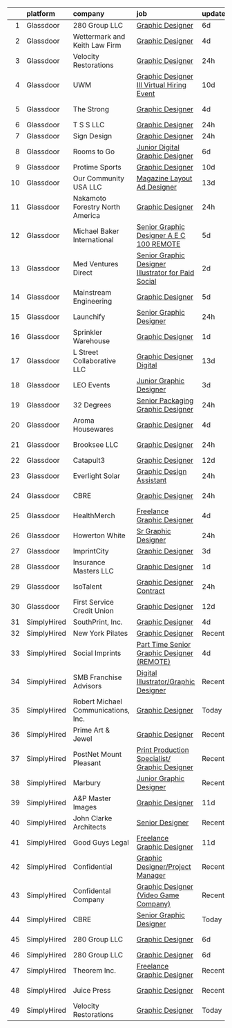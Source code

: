 

|    | platform    | company                             | job                                                                                                                                                                                                                                                                                                                                                                                                                                                                                                                                                                                                                                                                                                                                                                                                                                                                                                                                                                                                                                                                                                                             | update_time   | location            |
|---:|:------------|:------------------------------------|:--------------------------------------------------------------------------------------------------------------------------------------------------------------------------------------------------------------------------------------------------------------------------------------------------------------------------------------------------------------------------------------------------------------------------------------------------------------------------------------------------------------------------------------------------------------------------------------------------------------------------------------------------------------------------------------------------------------------------------------------------------------------------------------------------------------------------------------------------------------------------------------------------------------------------------------------------------------------------------------------------------------------------------------------------------------------------------------------------------------------------------|:--------------|:--------------------|
|  1 | Glassdoor   | 280 Group LLC                       | [Graphic Designer](https://www.glassdoor.com/partner/jobListing.htm?pos=106&ao=1110586&s=58&guid=00000182153b38a39bb1975e3f7c6493&src=GD_JOB_AD&t=SR&vt=w&ea=1&cs=1_d75eaa28&cb=1658213579347&jobListingId=1008000486432&cpc=AC285F3A3ECA6BB0&jrtk=3-0-1g8ajme75k62s801-1g8ajme7jg2r3800-8e0ca34653e8e05b--6NYlbfkN0A96WIVUs5SSd1e5sdPWOjBiMJz3fk-GTbl_X95fEr7N7_O7gG7yYqATSY5E6jF4LOAu-d1G5vqmQK5-aVG4tOej9c_eEuMuqH8C1GeeNW2KtJSJ31b6MoFFw5KM710vWFGSjvXW7I3OG-OwT4mnPnLIfvWCjlnumDR2ayBGhUSESBLxX0cWl5Bz0cpK3t8G0UKT7GcnOQQ3NQpF5AjkGfIf335Zx1KUD4Sq96a3ashV5wlCUggik3a8UGRllyQM75_HkHpnOX2x2boSFH97GHuSze6kof6xiRSJZt_Sf8GRG39BHEgGNuPQTPD3uruT9zAhGFTxISSxtZDvhLqQgxt5xXIAXLe19fQrO0EV5Ku4UmPzkRANSgq466BDjpMZ-cGG68KhMVDxgEdRnM9ugvBzfaiUmPVV1qOW8As-R1UwiGeLbDifkUzcdl3XTg7lGd3Vmeda6uySApb595jHb0hASXGTBXsjcDIOOuD-S1jwURWPm8kPDGb)                                                                                                                                                                                                                                                                                     | 6d            | Remote              |
|  2 | Glassdoor   | Wettermark and Keith Law Firm       | [Graphic Designer](https://www.glassdoor.com/partner/jobListing.htm?pos=104&ao=1110586&s=58&guid=00000182153b38a39bb1975e3f7c6493&src=GD_JOB_AD&t=SR&vt=w&ea=1&cs=1_c174f459&cb=1658213579346&jobListingId=1008005529859&cpc=179A63ACDFA89555&jrtk=3-0-1g8ajme75k62s801-1g8ajme7jg2r3800-63bb88e7f6a617a1--6NYlbfkN0DMDMyHhtN1LNqsyFX9tYRgCyPdcLSjN9iaKVwk42ZX6r6HxV1guxMgtpTQ8kqUVQIrAeU5RPRlsqBsi_3-qeYQfR97xNsXCpxwTGzZIFE2zM4f7e-c0N--WAV9s11TfMroxuZYIyDctRFOhdhMtj81CBCsgk0C-a-XlbG_D8iZLcWt2Kez0-vuziqEtWylUJ1imUAw5wi775GVC92wBGbtCyZkv0BPw72sYHZVgei4_3ix8c66k6KdcTrKodjJiz1lH7Omv_IfRlvqAS_a9Ox2hgMETC0Vkr9LmF60HoupCxEDfrDqxheEzTjWoF74ZoSVgnKPPwI7x6J3z1YKDjpn1L-LicKU7GpqeCkJ_ELZX86YvLhjAcZYDNBam_DGwqHZpP0rE3ocZ5OnbA3ChTTrpQrWVRBcpvuxfRZMUCa1FD__NDOSlEp-32O5BgEp59CZJbeTpEvSRDogBVZThwTvCqtAlq6UBx33safCa8dYdC79QcKfSj1QOIna_QRF34w%3D)                                                                                                                                                                                                                                                                       | 4d            | Birmingham, AL      |
|  3 | Glassdoor   | Velocity Restorations               | [Graphic Designer](https://www.glassdoor.com/partner/jobListing.htm?pos=101&ao=1110586&s=58&guid=00000182153b38a39bb1975e3f7c6493&src=GD_JOB_AD&t=SR&vt=w&ea=1&cs=1_c033fbc4&cb=1658213579346&jobListingId=1008013188084&cpc=4E9467AEE1271D89&jrtk=3-0-1g8ajme75k62s801-1g8ajme7jg2r3800-718879dd498138ae--6NYlbfkN0AN77IQYG4qNB0SF0w9dx5AeT6p643ab1gAjaH6HGqssSTiJOziOUFQx-rkxQ2Qw5ZqiSzp86OiE4exoQJyMO2XAhdwGS-oqOCs2Pc9WhbFBAFnax7egHdK2Ha3IMrKVKM9fone8Cqh9ipemaNtng3ZfSxjancQh_XMC3MbpMmbdAtvXX8pZwUythVfsb4jJZ9c8ZAbfFfZLD5O5UPR5pMQe8W3MGuTOWhMaesWbvMFcsFhHZKo3FpLgig5GuV9mxQqJRQVmFeMuFOXzpXnz4FI-FwWb864r3ymDp97ODN04makjMbhD5FBNB-k_GLjPnq4_TnhOlZ0RQxLtZ2T8Nwq4ocVg0pReuyKZcWDBMLzjJ2mNuBfwRfBDWlykjQWSR5TGZz_tIAWoZvhG9W5lx5UytGClsDW_4oBdyXCoqt_Lnpkpw54NMrwjUKDSON3KLP9J7alGYeyTiROGb1LtXDAZSHh6bYlY6BhieSYVBx-IbMcCnVL-l-AkBj1cfAypylJMa28cLOqkPaE2jIdWwvgcP2O8DudRc8AnpppFpYjVUu4mAqLO7IDoGoFCMoqa4GiiIOua_VFlCbeLM7N5wHC9ZrKpdmrv2_9FWWbfNa0lA%3D%3D)                                                                                                                                                         | 24h           | Cantonment, FL      |
|  4 | Glassdoor   | UWM                                 | [Graphic Designer III Virtual Hiring Event](https://www.glassdoor.com/partner/jobListing.htm?pos=130&ao=1110586&s=58&guid=00000182153b38a39bb1975e3f7c6493&src=GD_JOB_AD&t=SR&vt=w&cs=1_b4b81014&cb=1658213579350&jobListingId=1007993078384&cpc=853DEF62E69EE75B&jrtk=3-0-1g8ajme75k62s801-1g8ajme7jg2r3800-8c23f1f3be902c9b--6NYlbfkN0Btxs39KmTzjw_u_hUXcyTcLpNeUj18C2Nw5A7DCW0FWIDIpjSAJG27S40xCXZFx160e_oqGT8xSBrOsvoqXlxUwBjwYQBZMxTkCxFK7CmFyHN9FGixz0Rz9WD-4dT8e8VD4-FKTQt5szNc9WVLTrYocrOey2ygq5vJPU4eTsLQTMNjtEaYe0vbqoNxdXlSc4kAssB_nM7a4avzEMqewJQYd-I9XoAdWBPC2fzjsUPmKiQyyhajM7EsctiCzz-ri0abHyv7BDjXVBRyP-wZr92q_TjZXeSLrMgejNi_c22c5Pk81g6k8DYxDizw0K97wMEOkmLqfi4BtR4SlmntFwXvfXFKRH5rdEl8Okcl7vb0MBySrT-8WYrcsnntNJfueW0iq5R-Off8UVPKj_OhtcMairi8sX2Y66kDSDoPDUTxH03U6949E36dQ3fVDrTlPkAsmCWKEzBwx6aFt5nBdWluzpSGRb7smSTGrSjEf6NYTk0LZRVGIipfNucNxTNkTjr_3LJNj_JU48bTej8BwP2_zjrF6Y4SzRCS7BnvB4BGs7y6toulS28a6Npn10OWwM1djP4W2d5Vh1QDczqLt_7POOdG7DccfUBscbvn63sFJz5HglhKXTefQ_hauTgSvOMgaTvyVSpUXpwqZRLtgf8iE4rLLpxgH1radgZP75RjSB1cI0EZ1X4BWcGAPPwwL2s8wTqeiUPEcq1VY9SJyIMzemIC0FeekbjYx_xxIIZRWUwg63en7nsw) | 10d           | Pontiac, MI         |
|  5 | Glassdoor   | The Strong                          | [Graphic Designer](https://www.glassdoor.com/partner/jobListing.htm?pos=128&ao=1110586&s=58&guid=00000182153b38a39bb1975e3f7c6493&src=GD_JOB_AD&t=SR&vt=w&cs=1_be3c877a&cb=1658213579350&jobListingId=1008006418414&cpc=1120CD366D53BFD9&jrtk=3-0-1g8ajme75k62s801-1g8ajme7jg2r3800-c010703067dc7c2d--6NYlbfkN0Ahws8kNGmOiLWgauuIziZMRXqfCHQUTTrt6W5dAUkkNd3GnTeS2Y2_3uk8UkBc7BTBSIDhSoQqZgL2YWkou6OS7YcwRvMGY1ZHffOHjBK6xHzvCb-RUwzA-v-NS8LY9EDZb3dEvN4asu_JlHuSWnfMhrJbs6xgvYPvB8pYG0fAIBIa05_v3XD9snPzQZycQNfDW9Jzkj2YfEyPSdEk4f4gL66tYE-9De1la6KrrlPN0J2wMRvNVe1GhqaRPRFC_Nl3dIzPp7PBXGNDsMSsyb4mdReSEtXoUe3w0hmDCfnrEMALRTNxkzzpknJngQFwBz6AO4ScK9yvAjsNOMvV6l4dSJ9k8PrFCcIO4m6E0KsDG8K7uSwc9moYIBSLXp4p8P8fSJrmnjB63gvaq1mE_7vbxDlWHslTsZ_HYhzJP6G1_jECekOtd3BHiTfoKq-vj7kPKMAQWAdGS2V6jGzd2-SwJj8qwYwiRaRecKO04FKyvPiTQgjDqtItPw1xulr9lf4ZttvtukQtrtYRiS0-OIZVaB1GUOHSv_XDl7_nzS9xZmSUqXIq01k6U6VZeA1XBUn5t9GpZNSin1IzC26FfpMISUcQJofRE-P8wsIhY06et5KCaWvt5gO0xAhCdK4tMgo%3D)                                                                                                                                            | 4d            | Rochester, NY       |
|  6 | Glassdoor   | T S S  LLC                          | [Graphic Designer](https://www.glassdoor.com/partner/jobListing.htm?pos=117&ao=1110586&s=58&guid=00000182153b38a39bb1975e3f7c6493&src=GD_JOB_AD&t=SR&vt=w&ea=1&cs=1_55db109a&cb=1658213579349&jobListingId=1008011877277&cpc=4B4B39186BDA197B&jrtk=3-0-1g8ajme75k62s801-1g8ajme7jg2r3800-2e8cd36723a85ed0--6NYlbfkN0C5x0iaPzw-2pAx96mJSwi3_niRQUL2AXuU0HZUPMvmtdFjsHLWshgjy_zyG3owyhSkEf4hUey0392SHnGqGXAYF2WUBeuI66r9nSELKiWNBNVmvcOwdGk_iDMeFS-sb8bZ0kvDPQtL7cTUlf4gbnAZQ3ZTh5C2dr6xthyA0NkvgfQMchhuf2DOP1-S8sY8xxGJMU9TwFG5SLGMxJVHcfMLqk86t-M5R59OY3xxZUtunGxEImUqM1EjcpgEk8IMRjAjU2sJD3tTgHN1HQJtQKoBJmrChMH8Mf64h-7ibr5swbfMP5QKpn5vpwjvosY5BFurlVPGT4k7myrdJrfSTkioF-tPHe6-o7zcqAVcilv5NcvaP1NDyOECQZ9043Lrk-MHjLs_pkgoPsjOaww7t16utggTypm0GFAQw1WEtkuIlcWiaqo8M3X3T3M0hoU644TjLIenpogE5z6YIBqAZy4INHJLumobkah-8EmdjB--m4-KkmmlPHucnsTZYT1F8ZXW_rVVEcglNQ%3D%3D)                                                                                                                                                                                                                                                         | 24h           | Warren, MI          |
|  7 | Glassdoor   | Sign Design                         | [Graphic Designer](https://www.glassdoor.com/partner/jobListing.htm?pos=105&ao=1110586&s=58&guid=00000182153b38a39bb1975e3f7c6493&src=GD_JOB_AD&t=SR&vt=w&ea=1&cs=1_74381a27&cb=1658213579347&jobListingId=1008012044571&cpc=C5F9C09AE97B3D2F&jrtk=3-0-1g8ajme75k62s801-1g8ajme7jg2r3800-5447584a5a012fab--6NYlbfkN0D5EoDI19pzLD_ZoAvoqM1-O9qeTV9KvYbDAr1-bMzVcQf2IFddxPxdfYK0M0fimLA_1hqh8mtv2Bei1xWrEA4dTqbJ9xgG4wtvUPIKGKNPjexcUKQknkExEwPSpfSTKFiWyrGITBdnU721fBuzGq6SX9OPboPsNa7LDXS3nb24dZJne6lPpxFDB5yPLBJ3BObiYBKqdIOO285TO64q0Xo0qyLmNlXlW9BUmU2XhJr6GlAgBEYQoh7HPKzRHpgrjFo4eWjaxjEsjaT5AfUnT28cwr_DUlGn3fnoHEt_9u1VZmpHFvT1lWk_DjFLC8Q0vjcq3MVYEOw2c3LEaG-AF3CYyXCKRsdBsIOM9hvILZk9Gl3Az12x2w6pha0mkIo5KIcH6D2D7uZsd_13nc_9RUHt7eYUvJ9jBYwHQ-jHwMpeWdgRQn_0dxOoxy6SZVu1fL0N6mwwduNrWf0gc40QJxEL5RlXlUQw7_5FAV3YKVvtdwnc3h7xdgHi)                                                                                                                                                                                                                                                                                     | 24h           | Avon, CO            |
|  8 | Glassdoor   | Rooms to Go                         | [Junior Digital Graphic Designer](https://www.glassdoor.com/partner/jobListing.htm?pos=129&ao=1110586&s=58&guid=00000182153b38a39bb1975e3f7c6493&src=GD_JOB_AD&t=SR&vt=w&ea=1&cs=1_eae409ea&cb=1658213579350&jobListingId=1008001148728&cpc=47CFDC01B3F81FAC&jrtk=3-0-1g8ajme75k62s801-1g8ajme7jg2r3800-74276c1bbba1a979--6NYlbfkN0DQkrWslipYdAKKBYyyAy12PZe5Qif844XZvzAwxKbcyIRxhdHaqMzJraSVoY3LdvZUnxckYEK1smmjb8RstgBo6vXmKg0YAPBg0DD6VgXZZtpqUR1_Y4DfY0Jt9XSCt80yXKDC09bs5r2Ui2AKEw_yV7HLv_WzlmD7RtLNijOgqK_98xzQPpdxoE6j_KAh4Qnc9fvR7AbCHNxRhpflFwqxiK59qw3gYB5YGEBioPTWCpl_ZEUTFufCxLJ3bqealQanh-ntiWimLED7_tuRYodjsEpzGCwyVcq7Z3vQyTgnBE4-e1yb8eG4i3Hc4hQICi15ARIKcDVgQrfu81YOXrVH2eOi1na02j4yjoMCo8SbT8_R3j4TTlpe_O5ueWpTVdzs6Bvwzk0xUPfYhfu7ah8xrT8rhY-zTrqFY1fpfivHxjUX_QxsQ6v_Mmm_XtuCsZc74x1_Y6kIYBmxa6npZUSwLJjpl5zoJJw6hUXKFrLr9cmwpP5Fr5v2DMbR3brsTPg_HeWrL12iQRON2fqQvaie8TGoGvQ-YWY6ea_0VubwHw%3D%3D)                                                                                                                                                                                                          | 6d            | Atlanta, GA         |
|  9 | Glassdoor   | Protime Sports                      | [Graphic Designer](https://www.glassdoor.com/partner/jobListing.htm?pos=113&ao=1110586&s=58&guid=00000182153b38a39bb1975e3f7c6493&src=GD_JOB_AD&t=SR&vt=w&ea=1&cs=1_f3666926&cb=1658213579348&jobListingId=1007992845230&cpc=3164FDD6030E246B&jrtk=3-0-1g8ajme75k62s801-1g8ajme7jg2r3800-fe06b9e243d807ec--6NYlbfkN0CwiEwbdmvrVHvHW9d9F7SLtR4mLhmH1TiQoWvCTvHixgPdd8JEKLLNCaGQ9FkqGxcD2pmM-p-KFWZD8DF_b5p6wEMNxu8nXrGyLVijCUseUbI6T79Zw6gaJa1Nws7Hh8uGO3Z2Eb40BnL2xiEqdj-HCM3FwewzwD_uq8VW4aNklcBVqaKVvZQpcEVaDZOwlcCF5U9dkkchjJ3vEUdjuSlJPoP_bJC8j6afSiRPKR0Cyn4gjpCSVMy_wj6HU8RF5iqcbpyRb4h3gV3Kf0rjnG34BauwHBy3F6XXYO6Bty_eBc-NwlNFj710EzKemIfDbXsG9w3V708HwbdBKO33g0N10pXTVIBK7Oe1M9fFOFPav5stkq1Qgzs_jtZq8pnhchbpuwSE9wlRvbGXis23OuQwOhZ7KwZTUY_iJalvqajvHC8RirF3YycliAE9i8mnYN6aFC9D8aS2D9AluA2ixsQ16yEHTmSasSV8JayVVx1qYVj20cKrFxPM0-OKfrRdE_o%3D)                                                                                                                                                                                                                                                                       | 10d           | Seattle, WA         |
| 10 | Glassdoor   | Our Community USA LLC               | [Magazine Layout   Ad Designer](https://www.glassdoor.com/partner/jobListing.htm?pos=123&ao=1110586&s=58&guid=00000182153b38a39bb1975e3f7c6493&src=GD_JOB_AD&t=SR&vt=w&ea=1&cs=1_604e329f&cb=1658213579349&jobListingId=1007985895017&cpc=8AC01DCC8FF2DC38&jrtk=3-0-1g8ajme75k62s801-1g8ajme7jg2r3800-b3b03f71508a66bc--6NYlbfkN0AiPlG2Vn_9ND2AKFsDhSeSASDtQ_RWc9s_3N_gt0t7WOTNQjAREV2f9xBUIv_5PqYjK16-wdUvjiwckDhU7s-cnQxSB7ufkHTyC6drRw7WjurvQHuD07eFFo6u1KDe-j6Bp8ZF6IkbhulbTBBSp1wvAVNJ3uu-V003TJmIYHcoGt0EUoKeYtj7QVNgXYw3PlRZlW3bSpgA-Ebmia3ehaDsero4tjAw-xFIiikalVjH7cHuSe6aAFFVgMiNTIJJToGYZDaqf6oCe01LsGun4bmKtCSNY7V5m4q9zQoQ5Id6NP9nbkvkGvfHZzi4Io6Lj0vp5dezKoVWgbbvFSJzzYAr1sQkTr_AeQHQ4vOlNQzNpevhUrBruQsExLyFNnw7u4oqhardA1X_lS2EzBa9KWgapoaLoDD8Hqqux_CaDsc6Bb-IiQGRRmnUwCMuGgj9d8lL0N1pO5CdLBnVO6ePdtlzvwd-ejxzvfUW6WBrVBc3PQG11VCWW7C7xiwVJ5q5YhNTecE64rYpKA%3D%3D)                                                                                                                                                                                                                                            | 13d           | West Palm Beach, FL |
| 11 | Glassdoor   | Nakamoto Forestry North America     | [Graphic Designer](https://www.glassdoor.com/partner/jobListing.htm?pos=118&ao=1110586&s=58&guid=00000182153b38a39bb1975e3f7c6493&src=GD_JOB_AD&t=SR&vt=w&ea=1&cs=1_aee15cd9&cb=1658213579349&jobListingId=1008011942974&cpc=AF1E4A3695F490BE&jrtk=3-0-1g8ajme75k62s801-1g8ajme7jg2r3800-c1fdbc118d45e5ab--6NYlbfkN0CO3DEfAY9A68AIVwcxeRGvQUfeLcLgbZIyCfLEHxv2Sbs6hLhQot6-MDPjXfSUn4fHv_H0ra48e_w379f28zAwoOm3fah5TYugFQUFkkCY0U9agdCf298T7fPSC41pCYK1BNfOScmKNzPS5ZZu8vAIHsGwpep77LvjV5YryQ27c_d3fRHeLlCldmbXFizUCtN-PWxppFunAfDcPFA3s-1wCAVnBsG41wqsJgELy1Ol42E-5sypV5i3Vgc0-Hsah3QNfnNlmLuPyx-NPb5Sl_NvdxdLhPjEOBXYXeAgwhbTONKW-P5RZa-248tZd4VlYXrn-yCh1XpJxUsnLNuCqwvH6gFNSlXdwuNBAHB88A2fDepak9VskmazrbDFKsbwL7P0LoqGOCyQe18ZVuLrE4BoxznYL2FDsdVkNvJdM9nzyzgExz2FBBaCndFt4JE3U8RWcEAc1C4TiLvVx7RGTEf3pe9OrsNT8ujJEul4KKjjklSI0aojTCW8)                                                                                                                                                                                                                                                                                     | 24h           | Portland, OR        |
| 12 | Glassdoor   | Michael Baker International         | [Senior Graphic Designer   A E C   100  REMOTE](https://www.glassdoor.com/partner/jobListing.htm?pos=108&ao=1110586&s=58&guid=00000182153b38a39bb1975e3f7c6493&src=GD_JOB_AD&t=SR&vt=w&cs=1_374fb0ab&cb=1658213579347&jobListingId=1008003647290&cpc=4F748F1840550ABC&jrtk=3-0-1g8ajme75k62s801-1g8ajme7jg2r3800-fe1c8db2364e4908--6NYlbfkN0Bw6-PCJRpRXGAWvRKjRGO12LLkIPLF8Mel29qcmNmjc051Zg1Fu4MVlztxQQQgvSO0mu882ydATROMRq3nK6p594UDNxCN2h3MVWR62BZ1eKVqsk8te5xY6a_fqJprPSnWNCe80mmwmlxLAE5fLxpkG5L1f4qFXUWS4f86M4Q0pgW9zzcs2SGJabwFOk7iqtI3qgFiKnk601SRE_WV3jVZdQ9dzoDI4sbIpAD9fGpjn5ISG59CqWf1zIiOY3i8X0kOBxlcIHxRtTnQxlSM9N8ODZVLuFNhGqUp2noszADicSrhTGsBXIU1eVU7BF2J6lYiLsIoCE-3u4CgkQ1mHw_pto24h2nks61SXxAVtyWfcsOkxTF1AJqZhgQCDwt0GieK3pNu_YM1nezG8aTBV62KkrU2f8ORaD19chCXDBheCsS0vgXktr1wXW6yESN3VRiXS7WBvQukHYi5gLnuSnAs357hTRKEtAI4BGBswKi95XAdtY4lcu0cyMAv_xfXz-wo1m0TvZ879F_WClRHj6-R)                                                                                                                                                                                                                             | 5d            | Los Angeles, CA     |
| 13 | Glassdoor   | Med Ventures Direct                 | [Senior Graphic Designer Illustrator for Paid Social](https://www.glassdoor.com/partner/jobListing.htm?pos=120&ao=1110586&s=58&guid=00000182153b38a39bb1975e3f7c6493&src=GD_JOB_AD&t=SR&vt=w&ea=1&cs=1_a0cc1f84&cb=1658213579349&jobListingId=1008009785336&cpc=1160948BCBA38B5B&jrtk=3-0-1g8ajme75k62s801-1g8ajme7jg2r3800-442fd8d84ebb6c13--6NYlbfkN0D8ZoknXJXAqP9kb4LesIFa293--zwnhqz-oO5zQftadLlGPuDnk3Sz5TzL8xvt8kNOampLTf9HwKVeYcMvMu-IYRBkrtsdiH4zBvBQM8rsdQp3Txa2OgerQW0X12t-PwcujzcR5AhWUffAo45NZN335H7OU_PTGiBAl_qc1NIZTQpFkOrnzmQyhkEJpQv5IEb2Q4_Sy9jJkKS7bYw3YuYnVPPw2i_kXJWDENNvn4r46kOoISSbXEioefXh4Yw2Ittkd0N8P4_oPlYujZYNteZQyZNF2Ep8TnpCcQg8q2r_Z_UUtX-ZrfJRht0IHWakTim_GcjvqAOBBUqTnQ5P_5bJQ7jUD1E5n4kxgQLO7VCfBfVmsksw_YrhruDclcYX00HlXrLLFoYZSDBeyNv4nXPWUbEcG9Oh6uNwSYRBbvLtNar2rCnxMyzwRq_WeEhkCapixBCjrPDU1MMmw1CM6rosF5ji5yD6HDRx5MnDaIabA-gTiOh9NGUM7B9KPoenJxs%3D)                                                                                                                                                                                                                                    | 2d            | Miami, FL           |
| 14 | Glassdoor   | Mainstream Engineering              | [Graphic Designer](https://www.glassdoor.com/partner/jobListing.htm?pos=107&ao=1110586&s=58&guid=00000182153b38a39bb1975e3f7c6493&src=GD_JOB_AD&t=SR&vt=w&ea=1&cs=1_7e30d20a&cb=1658213579347&jobListingId=1008003015022&cpc=ABD31432EBADCA3A&jrtk=3-0-1g8ajme75k62s801-1g8ajme7jg2r3800-36f049fcbec23e31--6NYlbfkN0BCZucggG40hwjgcfMAXXxiIk_BXXWRRaaPa4FoFvupkAqiP7B0AmhtOKY5q_lFeRWcapc--z6uqklS5BgmuxrTrOg9wT2gFwj_gvc8SN5c6DKLzi19a9oz5IHN-1yvA-N7B77k6wzBykjHoLYxRoLOIukMo2hnUrH1OhISkFnh_1Zg9wy1rBnzf1Th9sxM4m_Ui571MnxXRce-B2c9I7sK1lVPHIYq4jfiMVfq3029DTmxQpwhtU4YOjSkoV7QfY7XshY72gPxfAjgCz3RryZ7DEHwy4DGJVviEk1KhWMz4pFNGhbnv-ZjfBnnJXASwi1dZmcuDcSEbyCEIBY0hIwmHQCpm8NJaj-mPF-B2sZFqg9vu_ly1K4UgItGb0HXsate44Q2GPKH4KUizYfyyQMu4pk9yukYyYZuERy8no_Deoimdcp2vtc0Dgvza8WJq6Np-yefZB6TRLNPzP3018pGJ3-ZanlkaiigADaqypSD-R2rDhVq9cBv20JD1JGAquE%3D)                                                                                                                                                                                                                                                                       | 5d            | Rockledge, FL       |
| 15 | Glassdoor   | Launchify                           | [Senior Graphic Designer](https://www.glassdoor.com/partner/jobListing.htm?pos=110&ao=1110586&s=58&guid=00000182153b38a39bb1975e3f7c6493&src=GD_JOB_AD&t=SR&vt=w&ea=1&cs=1_44e6ce18&cb=1658213579347&jobListingId=1008012423744&cpc=663B5FE45D73772E&jrtk=3-0-1g8ajme75k62s801-1g8ajme7jg2r3800-c377fe846e0651e9--6NYlbfkN0BHIfC1zsKGIu0R3teaIu8liT7fbRNLaQeDQfcPJweUK9FtGyWMTNeDMuM9Zd98WoDM4LZC8wRZWM3PtnTnIqgxfK0wwoY5HmvQZJrRyduDk6hjyDUyLJfsb00dDCDlUe9ycawHQCiRp9NpvbWFabSH6_0PsrngYfPy3QIMbFlvgaDn4ifBA47aDtDMgFo8Bmbz-uyvSShYhoWDAM2qxVPil7wGQ4iP4jUdJmhGszXxGWlZkq03uH6KGmzzDYsTEu1gz-kuSslnG3S8I-ZlUvU83d_tz4BOsEMtLKh75qpoWPmUaAqTr0gSROSByWHl_o3dKyrjMhPtOy8hd0_53GoMiK78gFwe_0CFZLkH1f2GFSqkHfNAP9S1cXzUqWxBYJ7Yq_9zCsyCh1W3HagWy4JLOGVAHu-Teh-vtxBrOJ713qc8tRqk9_Nt_XQCOhjc6VDVbLfRz-DfMlhx071dkRTKIpYqnAt85ygg-JHUYuVre0Phf4GciQGexE4mZMrq5qMRn64_p1-qEg%3D%3D)                                                                                                                                                                                                                                                  | 24h           | San Diego, CA       |
| 16 | Glassdoor   | Sprinkler Warehouse                 | [Graphic Designer](https://www.glassdoor.com/partner/jobListing.htm?pos=126&ao=1110586&s=58&guid=00000182153b38a39bb1975e3f7c6493&src=GD_JOB_AD&t=SR&vt=w&ea=1&cs=1_b94f2103&cb=1658213579350&jobListingId=1008010941038&cpc=1120CD366D53BFD9&jrtk=3-0-1g8ajme75k62s801-1g8ajme7jg2r3800-8b527e633cb0915f--6NYlbfkN0DWtRa9NJfjQIs4MWRRqD4F41esfMsK79cV24t80VXfzUK_fEmIZn_-szxaf-52mC8KHqwXO1hLyco80HzwDS7Ax5czDvzm9Z1OEmr5tymsWLMS40qj4iYIuPdY5l0bZeVYrBOUL0vQ9zu0aaikd172KMykq6MmtmTml-DihTZy7dwjCrDt2O1buDl-iDRUNBI5qW_c1enxp4xTFfqmwlIJEcGdmGo7Kw44H5yUSWKB9w19-OuOZRp04V0bnAWTOKOct2rYxrqA-Yh8FxDLXzyCe-v5nvjUnlw0QGALg8p1XizycW84sW2HXiRLr5N9dRPyUk_0r1SQtoW8AAL6zVnbwDEwYeNA-qUFNnRD0IIfwD0aH2onoMBiT1b_AWohIn-7GZLmR1HP0ZHZ3Ge8EA60NNKVyW1jHa5rAGpvbVKqu-JXDdtzUkRz_IzH6-URpXWM7eat70H_RLGeLo2fm17THQFksSDOki4ArqJoJT4IZ6bG9Lbjz9RL4hOSAZ0I960%3D)                                                                                                                                                                                                                                                                       | 1d            | Houston, TX         |
| 17 | Glassdoor   | L Street Collaborative  LLC         | [Graphic Designer  Digital ](https://www.glassdoor.com/partner/jobListing.htm?pos=122&ao=1110586&s=58&guid=00000182153b38a39bb1975e3f7c6493&src=GD_JOB_AD&t=SR&vt=w&ea=1&cs=1_c45c5d0e&cb=1658213579349&jobListingId=1007984922293&cpc=59DF70BB7E75A6DF&jrtk=3-0-1g8ajme75k62s801-1g8ajme7jg2r3800-e008c5f9a780ddc6--6NYlbfkN0ADkUcZ07rqFDGuod4-e1MBdnZ9CHm7jetWlHz0bgrIMT2MrPjQIViUD0TSTa6LBoYkUcgsm8uM94J4LiPf7C8cJtKlqsHR1pkLFtg-eMQuuXRGiUM2oAbhcSv0px3ElfNmv5L-LZuqAfa5V79Fc2k21IQ2C9R9ev6Ph4fGhoWc0PbFfUrDHZKgw6iMpOrYwC5HkNILcRuzfqVirIvJj8g-xBCiw2yezTz6bahXqXDAHILRQlMBQPnvkDqW8fwYx1d8Q_t0kkDRLblAwGsNYTnkFhDsO5JJeBwPoiVUbPJMxGxdbLzrie0dX316xNwjmeymFj5krPukLKG0ox1h5hW4QMYiiu21wb3G9CLsxAleQISc1Eb0Ln8V-gbW6B9FUSB7ATUJqu4BEkgxfy2OzodDy0GeRbwLx_YONNWk9m8RoBTkRDy9jx2Nom6cbp-R79lB_m1Lw3W2qfsnkwQRTkeycKLEqgiAJ50_ov0VaRSeAiK_w0e7a7iMjAZnFY9jFUeYkc0X-cELiA%3D%3D)                                                                                                                                                                                                                                               | 13d           | Chicago, IL         |
| 18 | Glassdoor   | LEO Events                          | [Junior Graphic Designer](https://www.glassdoor.com/partner/jobListing.htm?pos=119&ao=1110586&s=58&guid=00000182153b38a39bb1975e3f7c6493&src=GD_JOB_AD&t=SR&vt=w&ea=1&cs=1_5f33c2de&cb=1658213579349&jobListingId=1008007960054&cpc=632C08DE5A4EA969&jrtk=3-0-1g8ajme75k62s801-1g8ajme7jg2r3800-5e7b653b70f14f7d--6NYlbfkN0CNc4_XkOrCJIG4rbt7jOELJF_6cAKStNL9BRzWr9Kw73t-1jSZZH-R84M1hC2PNiUDCEqLzJHRV7MlTBOedsRhv9iCjP6j5VtHoInwaEUJwFt-L4UNZXQssAj1vTORSrYumxDGicv6znOjx1J10URkEt9jzYTKfE0bbIf4ZAl-x4N_KIM5XmswffzKbhRJMBrx5sbDI0I18s8W9Hz4bAiL-xi5wjLE3YfLXtKblY1gaF02VS-gevIWA1C8kiWJsMhq3ZtJ9H3NGzyWFW3Js3ONHv4HpYs16HDyXpmCGVwn81NwD6lg8pd18Kqb8x1RXOYSXEj8zBWvNRed0xOcCmXaU3JSjLu5xgtl9dQmOkbBkEBTL49MMmtAzqDgdsnhZGHbbFrlQjrnEuLtfJYYGB-H4t_vcw1T1X4wkELHJGxWPOPxsIUNWYvR27NHVBgGYubwrWOgTc1ejtT4Agbibi-lgvQ6o6quMVrBvekcNdDToDzBCKsZivQp1FsX5jCD8eu03nQgLi6MIw%3D%3D)                                                                                                                                                                                                                                                  | 3d            | Chattanooga, TN     |
| 19 | Glassdoor   | 32 Degrees                          | [Senior Packaging Graphic Designer](https://www.glassdoor.com/partner/jobListing.htm?pos=124&ao=1110586&s=58&guid=00000182153b38a39bb1975e3f7c6493&src=GD_JOB_AD&t=SR&vt=w&ea=1&cs=1_33cd1602&cb=1658213579350&jobListingId=1008011916398&cpc=82B3195DA92CAF92&jrtk=3-0-1g8ajme75k62s801-1g8ajme7jg2r3800-7e262bc2db15605d--6NYlbfkN0CPEiJEzZq4I_K6S6Q9VC1QMfIsI0INZ1UYi7vjgDL48f87QLouAYwoyNjRjXP_Z3piwDhilNFbuqQkIAI5QNIegfJJJgPOZ7B4fPayJ4X2Q9WrMDz5vguIgfHRmTuWAGvr6col-Xrk3Lm94fD_x5xwh4KRH2fOQB_O18YVCfTJMYwujASRj7xRGnim_dQkNToWWDr_mjZwdKdSneGROLl7WNBm9HfTw_o4EnphTZypyi27OPFVMSjtLiaJOoctDVQvDnmE7Njcfb2s9sUqeSjdMseKOtQw6Dv1z7euUjuh3Y0P8J3s2fkbdVsJnqB-Wgvh0GavwN63O4MKnxo5uaPKFXYI0_SY6xCstPJweNNVSdmppakhz5ZYhGdzgGV7BZ8k0wJXp6pSJCeM9N9-CUn5iy2iUj6_Kt0W0ftMiCU2efqiNkbNORsMXWhnji97dWBH48TzTfnop7dY33UV76XsqoMKDv4-ukDKmqnHOXxEz0Qlz5dur6-q8-nfCS9rIjI%3D)                                                                                                                                                                                                                                                      | 24h           | New York, NY        |
| 20 | Glassdoor   | Aroma Housewares                    | [Graphic Designer](https://www.glassdoor.com/partner/jobListing.htm?pos=115&ao=1110586&s=58&guid=00000182153b38a39bb1975e3f7c6493&src=GD_JOB_AD&t=SR&vt=w&ea=1&cs=1_7a9eb937&cb=1658213579348&jobListingId=1008006202544&cpc=9A35C3CDC9AD954F&jrtk=3-0-1g8ajme75k62s801-1g8ajme7jg2r3800-5c6a89bac615b5f8--6NYlbfkN0Dx3r3E47sSe5bB3PIy1uzBZvlB7xy2NhfhZMlxQTsxrEt812ZvUaCF_rZcZW6y4maMRSyhzfLMVzVGshZ4NHBuY0N3Q5mKANLWlr27xYwbvuLZFfFqL0tByYL7PA9D7KB7A6LvMTLEzXxhIny_C5tTVhH2ZKAWbX0ttGbdKPFnUzAc-Am_mjRtO8CQsjCZ4585DEgF9_1DNxyOO-ab-w7LzZE5eKUxREdaIaEKppeWzIJkcfqDRJDWTHnk9td5XvL2hGcE4DNtlXtXnqW74KfpFiBoqvromiQbAtdfRBGt7mMe5as1GPQNRzX_-HTd8jvkHLMQm9OTDZRygcS04sVaYHgOVKwBPjV1S9DwoMZvNJO6lyOYv8Jn031QyVLpbZ8cNx45yp1U4A9wvyRottPvO5WASiIRm8ZG8vn2T_A6e_Al8RxjKd2_fJ64C2C7hLptPosVhFvlM8OMjrII5Mde1wvcWtDm5d3wQMlIL0VSm-1RDnHuLYpa4WpLHJ1Xn-Y%3D)                                                                                                                                                                                                                                                                       | 4d            | San Diego, CA       |
| 21 | Glassdoor   | Brooksee  LLC                       | [Graphic Designer](https://www.glassdoor.com/partner/jobListing.htm?pos=112&ao=1110586&s=58&guid=00000182153b38a39bb1975e3f7c6493&src=GD_JOB_AD&t=SR&vt=w&ea=1&cs=1_38b753ef&cb=1658213579348&jobListingId=1008012581609&cpc=1D891ED3EFC3904E&jrtk=3-0-1g8ajme75k62s801-1g8ajme7jg2r3800-9ae5bb4da07966d9--6NYlbfkN0CwBHZfzB24kXZIfH3kkQeSVdLrhgGPWJNO51Udk4ZrR7dXRJYdB9YOzPU57MDGzKbvPB2pPabfes9sgKcU5gsg156B-YXhD5U5M-SZtg_Lh1hjcraTFSF2IdfeYo0Sw3aUMT5C6CDC3QBpKNAjFGaSE0PCB3SbCNQEEaB3szYYBGAtuTMcpM3VDf8TOO1_XSgh7AndT6oB7YKZlsw6JFHp-Qi5EH56r4HHMDuZz7r0sr7AHc-qtl70YY99B_r57B9q86992Fxi1PHtnWNtJaoY73ZHbRmpD__LHwFNImNcOam6_d3JjFr004Gaj9TjwlFFjluAy0ivStrdE3M7sx9rkxM5DlybeAwVUGCE-97awI6M24r98hBrPPuQf8c_W1ZCKOUR_gNTYas8d8D6ZHw4CXYLklcyIAoU55qmEhxsdg9J7wP5d__muWWnzZN_hU2L5WEPhOyNlE6wz28jNpBx2Fn8kNLKCvRss_GlZo2tb3p5e9AOfALhVWFutsye9yQ%3D)                                                                                                                                                                                                                                                                       | 24h           | Pleasant Grove, UT  |
| 22 | Glassdoor   | Catapult3                           | [Graphic Designer](https://www.glassdoor.com/partner/jobListing.htm?pos=125&ao=1110586&s=58&guid=00000182153b38a39bb1975e3f7c6493&src=GD_JOB_AD&t=SR&vt=w&ea=1&cs=1_34f89ac6&cb=1658213579350&jobListingId=1007987502834&cpc=2187E14FC6F1B769&jrtk=3-0-1g8ajme75k62s801-1g8ajme7jg2r3800-f66da738a02652f7--6NYlbfkN0CtwOkgDuej6vPfWODMxjOIyNEohQmdYMppGq8y8dOpBpQU0a6GBGh495kiJjNSS3yUGGd3iYgj0DdEkS_iG8MvZYmq6AYasN5_1dtrhE2EiUc7ubVxOxvfHlMYR4Ewd60ZCfw3pmpMUXln8sO9HVziMKDAR_O4jGZAK7GBnGKF30pnH8-QMcqi9iJyF-7b0vHUbIAk8kljXRz8_YANifsE7Eb_73UrZn2pqt7EyHMwIyAzYcX2GOGneYffy7EGp1COta-P1_ZyDK1lOT0S9oBUkdoA95rQ56ge_eEXnH28058kMx9cmDo9Sad79-8rsJhzLmESp4GrC8z_tbL1QWXvXJJdl3lsMcPjfM8LuxPKEVDxc-PpQZXwMpJV1RtJl8fktIGQ6qaBCv0zp4fQmc3QCsFxWr-oQ0knI6tWC65ESkK7lvJXIJFznNiRWFFsamrL5GViwXIsswkjIlDgmoZuuJrcb8faeSm4cnodVIfShpsFQQtrqZy8pu1R3x17Qc4%3D)                                                                                                                                                                                                                                                                       | 12d           | Boise, ID           |
| 23 | Glassdoor   | Everlight Solar                     | [Graphic Design Assistant](https://www.glassdoor.com/partner/jobListing.htm?pos=103&ao=1110586&s=58&guid=00000182153b38a39bb1975e3f7c6493&src=GD_JOB_AD&t=SR&vt=w&ea=1&cs=1_63856929&cb=1658213579346&jobListingId=1008012508608&cpc=B5F6D74B4EF69A07&jrtk=3-0-1g8ajme75k62s801-1g8ajme7jg2r3800-1c1d77777145bf8e--6NYlbfkN0DiMy2NhEaKbhSnbKA9vEPP_1TIGIXCWIIWgbDV5JSnsM-SwT_w2yS9BcGRPgEznlU6JVqXkve_t0pzhKxIE6BX_OSscMfOBQrufEPk8oerrP6YbFuf5O-s-TAgfH9QN-KCAxAozOJL5IXbn1G-qnleYMMkc7j-AKXrBal5dXgRch_8MeFPDukyhGazh-dAU84d0m-Xvv9Q4dqrlw6zN5-JLthv85l9KUY_TzPnPMbYy_HWd4jzQ5FBOUlVSDBuLKo5FWrcGf5N6GNqQqrr1YGCUW9payNdnCspKw0zDV-cXfnTLlJAjRHm04wr0LkMGwkStND__m770aYZ4uwP5KoBP-NVlmQP5hiWqneN_J04WmNf_MPmcGzauXdjpI225y-kOI-rStONjJi7j1dSyIGXRbwBV3riBadJaNKbtM_LaLzlFqKaIre89XDVzhb8knBNhxVdQCi3H8D8qZf1Zsh80yKh6Tw9RO1TkAIEUi8lpxRWs6IQjZQM8FXNQC1Tcar7412wzJ3cJVsjCxIHzAfg0Nht48bT1ULX2c-JhJojUg%3D%3D)                                                                                                                                                                                                                 | 24h           | Remote              |
| 24 | Glassdoor   | CBRE                                | [Graphic Designer](https://www.glassdoor.com/partner/jobListing.htm?pos=102&ao=1110586&s=58&guid=00000182153b38a39bb1975e3f7c6493&src=GD_JOB_AD&t=SR&vt=w&cs=1_fa36c021&cb=1658213579346&jobListingId=1008012323293&cpc=4AF433014564FFC7&jrtk=3-0-1g8ajme75k62s801-1g8ajme7jg2r3800-a6a92c8d03cf95d1--6NYlbfkN0DIfMLMH5eMFB6047IPcht0g7S-IdG15S1-7iIlPnvpazMqI57TbRLHYiq67D4XJfXWNDWPKZpvsU00SKNEhuGmC_TjXVfim04Vw7VBsKyUviPm97N5pBRZueIkzuwz1uXn0jU2ISk9FzeDoqZ9WF7u4XWw8BUJQwJYdMsVh1rXq-4kUA3kYOtng4LD14Ix_7VVvE_HOPCNXDP0bdhTV3Jrbo41Zefh227rpJnJJ3uCc8ey3lq4ty-qN7F_oWhA33TVg0D4L9l3L15JYFdUcBB_cCl852JOuEeeA2Z2L9lW_pv_sAYFukkEuVAozeH1n1dHAjY8KVyBTu2V-WAjY21mqUn9oPGOg3X3rPiVOcMb9ma_jwbR9CPEjWeJZEdMR4p8dJvNaN1V3ow8MVIx3TYxPranln-dYtMVmNS7fumLuTFdDQusWRV1b8DPfg29_pbkXx5jMvnmgpbB0ZMP7bdJ9SoTPdoz2e5hifW3HzVkpQaf2lZ-zrdMpi6ccd989T-dYDcjMhT8KQFIwi9mWOI29n6EYrwTOIk%3D)                                                                                                                                                                                                                                            | 24h           | New York, NY        |
| 25 | Glassdoor   | HealthMerch                         | [Freelance Graphic Designer](https://www.glassdoor.com/partner/jobListing.htm?pos=111&ao=1110586&s=58&guid=00000182153b38a39bb1975e3f7c6493&src=GD_JOB_AD&t=SR&vt=w&ea=1&cs=1_054dfc6d&cb=1658213579348&jobListingId=1008005751463&cpc=334ABAF5D42DC775&jrtk=3-0-1g8ajme75k62s801-1g8ajme7jg2r3800-d04551f9b2678583--6NYlbfkN0CJfBDSEeEc7eUnd5rVrn_aucFjVrvzgr_Il_-mepVEc-BLHCDOq-mgCmeFXAeYHsF02brgSvziQCU-GFCF8qBdIgZ04X2e8CQON-LG0-R62OPXwxprqx22bF7M5wxVJHq92As2CIT941S1gZZvlDWFP2MWM1HNHby7FZViwuXuOIwvH4DhgIfXsCY_sHGqok4o4g2yXHIwaLROWICv_OOjJyDMKZdLaxTG6hPkYgFQD4W_Wk0ZJxLlxVilUa5GMBD0SBaNuQ278H4mj3kjfehgkEkiJC8YpcXhDcJlT5MQM5WmDWP4AsNfNrd-qT6uo4iPLo0LcLVENBP15c27u499_4tCe3JWxDTnEVXdJapVKWrLu6CwcnlXetvV0IwsGchY-DD_JH4K8lp8jihzex3zbL7EiULur5LR_untSCSva_GDAGwiMLPdOzovMAITyP57BuJqa86aYfoMqHSOuZYeq6PXMIqNOnzuUOkM81T9o1vKpmZTi5N1wB6dfW2Y3XQ%3D)                                                                                                                                                                                                                                                             | 4d            | Miami, FL           |
| 26 | Glassdoor   | Howerton White                      | [Sr  Graphic Designer](https://www.glassdoor.com/partner/jobListing.htm?pos=114&ao=1110586&s=58&guid=00000182153b38a39bb1975e3f7c6493&src=GD_JOB_AD&t=SR&vt=w&ea=1&cs=1_48f5b4a2&cb=1658213579348&jobListingId=1008012061787&cpc=B576E40E3A51D23B&jrtk=3-0-1g8ajme75k62s801-1g8ajme7jg2r3800-7348d64cef730f3a--6NYlbfkN0BHIfC1zsKGIu0R3teaIu8liT7fbRNLaQeDQfcPJweUK9FtGyWMTNeD0xfPDaQ2GqrRHl5T05IJ2M8klMQye8pQ-OlJUbhgX-D3kr1_z-S97zBHNWynKgpZ0Dl464Djj8qSj6O3Xv8NJ-wXhgTkd0YDvjdi19UUFyLbC8aCBAJqjTMT4Rs7rzXnS1HQmR69Z8oTQLEWVDJC_J1z_9vRjBGnH21Qwh7LAJX5NpG0fPzs8d7RKehPIvxU4570p9fF5Nb04lXkXWc3eXGk4HfrPaeOl8H9xv1RyuWhQMkvGvKU1s2CuVm0mmJr8cBShMbU05_d2wByVZEVhJzWewUl8B1VH4i5JSUPPJWbCTUMw37km1zjUoufWgZDJfLy5w9HoDAlz2Pps9rE2GbOz3MMPr7m_oHMXhxqh4mjiVgTxwQnUiWJPhUbiz48T_lGnQbzWLMINMYoyMGJF83W7OPMNWhPBqPLrYQBdUV6GNuJZGaVU_Yu8J1z1uOAruvGeuc_OXN1Rf3Y9yB9fA%3D%3D)                                                                                                                                                                                                                                                     | 24h           | Wichita, KS         |
| 27 | Glassdoor   | ImprintCity                         | [Graphic Designer](https://www.glassdoor.com/partner/jobListing.htm?pos=109&ao=1110586&s=58&guid=00000182153b38a39bb1975e3f7c6493&src=GD_JOB_AD&t=SR&vt=w&ea=1&cs=1_0a1ce647&cb=1658213579347&jobListingId=1008008239786&cpc=786328B4A40DC555&jrtk=3-0-1g8ajme75k62s801-1g8ajme7jg2r3800-7ea1ba4286dd2615--6NYlbfkN0CtVbCdb7HNiGK-j12DyON91kalj8bUwhHK1hrWClSkaSyd9sOLDTHuiVDBxyqa3gCCeipHwdQoH-fiSLvy30YP4NvFIVRBnabdvxx04vo4QzgBaG6FIV5tX0akNf1Jnrk23lMyTBSioAlpfi2ZweB4PcCBKFh_CH7NkhHF-qcveSbDdYzfpUvX2FuLAQ1ucIcJRJQbFYibIkOTqdxIsx0IlVtxH9rUQ_JhPkTmk5Gywq_xnm41DoUwJFuUMQuk3FlZetQJl4htyVIh1tNcWoMailG7P5oceKyTx4BxusZK4Y-46dYuRXEH0hIOyW-qlb16sXvF_FF8gm1AhskeVFMjshP1SRz7RhXCeOQM2h92kmrmDbxHjygP7QT3I2QdDvB27OQlJehA2f-uQe_kEp1kggp8rM3KsQTU7f_3SJSFu5TufAFIkbQS9d3Y6fBNA2KZhKEfUZwN9njuL4hRhWJtyBDp3RddPIg7kir7_J3urcj61ou7d9R_-rm-Xiih-pE%3D)                                                                                                                                                                                                                                                                       | 3d            | Meridian, ID        |
| 28 | Glassdoor   | Insurance Masters  LLC              | [Graphic Designer](https://www.glassdoor.com/partner/jobListing.htm?pos=116&ao=1110586&s=58&guid=00000182153b38a39bb1975e3f7c6493&src=GD_JOB_AD&t=SR&vt=w&ea=1&cs=1_2069a2e9&cb=1658213579348&jobListingId=1008010156625&cpc=0A88B0016E52E137&jrtk=3-0-1g8ajme75k62s801-1g8ajme7jg2r3800-67b83c24adb8fdac--6NYlbfkN0BTy4Vq3kUv-8E8fBOrhZt-7WJQYqv7u2ur6JnxlE7nq1comPzfAdnLMrgt3JdF-PxH4ENZE5ZFob2ymiKHSlCLolVZqyBB7uuXRTh0yFmaywjpr7ztWUey6k9WxVSvnne8RhirXoxzdGuYx8StLuf7wo4WzoIMtC_Ngyu8Y9qk4YnFyDoFAHyff7MHXYKwr6PDqDMj1WnEGSDiO7Z67SAnIYKRrhKFToY36ZpFKeJu_pXvh89FiMbadgTL5LgzUxCPvaI2Ym0lT0MnCWEU5zkXsMiciI-fcf9nXdBsvjIYqcoU2aOWOD5Qe9wHAHlpRsAOkfTmhyBFMJqlUx1nqU3LzSZClH_TJbjbLW1J_Nvth1dLMO4qCPtIw2-DwOMSYgutXA_vV3xjC7kSEMPEhdEtQiKVXRNlK0nu8le7_Tq7YP-eSmVwNcXrCuQgFgin05t5cP2e4Mg-dmrliLYEd3cVoIXTp79rdMbU8DS7ysZjbvMTzTPxDeOey0SolafCbE2gA5n0TILmvA%3D%3D)                                                                                                                                                                                                                                                         | 1d            | Aiken, SC           |
| 29 | Glassdoor   | IsoTalent                           | [Graphic Designer  Contract ](https://www.glassdoor.com/partner/jobListing.htm?pos=127&ao=1110586&s=58&guid=00000182153b38a39bb1975e3f7c6493&src=GD_JOB_AD&t=SR&vt=w&ea=1&cs=1_77bceb19&cb=1658213579350&jobListingId=1008011865616&cpc=82ABD2B5CEB98952&jrtk=3-0-1g8ajme75k62s801-1g8ajme7jg2r3800-d5864c707e7e71d1--6NYlbfkN0DImNp3QLF5YaqX3zr-2zRyW3u228IGIKvMFxM2hsb-NJvdz_sOttE7GdBqitoFMOkmlj-zsVfY4XglKaTiL0dgdl8X4ikKX-RAx4wOJ7ouy3SQJf1dOSVQP5rrifk8XQottKcxFNL3SJs70WphZhGI1cpGoSYBv7_ij5UetXYvjTlbhArdVa6s9PL4BwwJei_XTZH7Xg-QbxfcNujDOaOKB2_IVK8le6v6LB5PoXUQapyId4jHax9biG6xz2rho1xO5Ci5w7Qawb_2hvr7H_qataIRwd9pEbiV0-S8w6ZT7nTY-J8xyxnVFtcKdkgRI4-x3_M426n3eS8WCsuSvbAc_C_LjLtzXsUhf4dI04jCQgCjwgUYFrHUTVBN5XGp5dMBMPVuMOeg0YZlT-CdrHHlSbpsB9_WAddnpTgB52Mxlda7ynm_To-xLGhuPytwpg66lRD5n9KLxjv7-1hTwuIDZ8ihx74JGdmo_nCohn6KcXG3LKlm-7W82YNlKfr252fFxbChqpzLuHG2w08htG-x)                                                                                                                                                                                                                                          | 24h           | Lehi, UT            |
| 30 | Glassdoor   | First Service Credit Union          | [Graphic Designer](https://www.glassdoor.com/partner/jobListing.htm?pos=121&ao=1110586&s=58&guid=00000182153b38a39bb1975e3f7c6493&src=GD_JOB_AD&t=SR&vt=w&ea=1&cs=1_adf0f271&cb=1658213579349&jobListingId=1007987672527&cpc=9C4F014304452074&jrtk=3-0-1g8ajme75k62s801-1g8ajme7jg2r3800-3acad490464f8399--6NYlbfkN0DcARTUEZqtKjY3BF7cTYsRucQqPJjlxlaKYSeTDOXhWgY8bEskdB7EHZeyOe2wEvo97sb3jCXgwir8gON-Ti6Ukl2Ox-AL8GhWKGThbppWckzrG4yImejXo6LGmBl761bbUcXCsvOVyh9FWMZDGDkTNKt5doSXJ8CiXiLmJsq2UTQwCmsjOGD_Wcnjo_EYblcCGXUUrCgvecNO9uY6FJJtwE6SvLxQyGCrPCyRN_ztkXuUG_61cC_J1Uu-rre5d7BdpaKPGSXd-U-QAewNcfuANRnonQMM1nfWKtqmYg2DEtisKs2CJLShkyJhe7GXe3BouPTk7yx5McqG-usjk_Vaa4XEoyrEMMDU0VsOADFxaNIB5G-_NrsUdIojhtE0MmyRitl19O8GUU3lf-FynxPMKX4Jf0L4EHhSgA5PWRwvKIC6xQu5pXhlxRrO334JM_nbePoOUCd4cre7omutm5DfTMnkchSuRm_Hw9dzIcjMfWUWV8c6cKdAM3TGn87zz90%3D)                                                                                                                                                                                                                                                                       | 12d           | Houston, TX         |
| 31 | SimplyHired | SouthPrint, Inc.                    | [Graphic Designer](https://www.simplyhired.com/job/RSVUqTGgkgYC4g2-ZtJfaOuvzVrdVZ60pFNE29BAjruty34zD87eLA?q=graphic+designer)                                                                                                                                                                                                                                                                                                                                                                                                                                                                                                                                                                                                                                                                                                                                                                                                                                                                                                                                                                                                   | 4d            | Remote              |
| 32 | SimplyHired | New York Pilates                    | [Graphic Designer](https://www.simplyhired.com/job/w3DLxUQ4LJmwg40zBP3r2mWd0aCE4bRwokq6CGH56nxEJ_1mOgG6Uw?q=graphic+designer)                                                                                                                                                                                                                                                                                                                                                                                                                                                                                                                                                                                                                                                                                                                                                                                                                                                                                                                                                                                                   | Recently      | Remote              |
| 33 | SimplyHired | Social Imprints                     | [Part Time Senior Graphic Designer (REMOTE)](https://www.simplyhired.com/job/tIPn-xge2vjwTSS4ZrsN2W-EcvrxoUAPTNAT5Z-xgwv6IQkx-4qcbA?q=graphic+designer)                                                                                                                                                                                                                                                                                                                                                                                                                                                                                                                                                                                                                                                                                                                                                                                                                                                                                                                                                                         | 4d            | Remote              |
| 34 | SimplyHired | SMB Franchise Advisors              | [Digital Illustrator/Graphic Designer](https://www.simplyhired.com/job/8losub6_ILil13F0GnS6wgsyADSZ3qbqZG9ugB3tD5jYP4yUi78zsA?q=graphic+designer)                                                                                                                                                                                                                                                                                                                                                                                                                                                                                                                                                                                                                                                                                                                                                                                                                                                                                                                                                                               | Recently      | Remote              |
| 35 | SimplyHired | Robert Michael Communications, Inc. | [Graphic Designer](https://www.simplyhired.com/job/a2Z4YBzN66--brRTJhiJk2fXWnvVy2ziLcRpvaV5IoVlgbHOVQITGQ?q=graphic+designer)                                                                                                                                                                                                                                                                                                                                                                                                                                                                                                                                                                                                                                                                                                                                                                                                                                                                                                                                                                                                   | Today         | Remote              |
| 36 | SimplyHired | Prime Art & Jewel                   | [Graphic Designer](https://www.simplyhired.com/job/5Cd64boFPOFMPo8l9HIQ6NOMHCzwGKXxuaqIctEF-B-1g746jEdv9Q?q=graphic+designer)                                                                                                                                                                                                                                                                                                                                                                                                                                                                                                                                                                                                                                                                                                                                                                                                                                                                                                                                                                                                   | Recently      | Remote              |
| 37 | SimplyHired | PostNet Mount Pleasant              | [Print Production Specialist/ Graphic Designer](https://www.simplyhired.com/job/yPaBMRDrX314a3OEwtLInBT6JymZc47Pl5nXCwkw82wzCLkGeXT6CQ?q=graphic+designer)                                                                                                                                                                                                                                                                                                                                                                                                                                                                                                                                                                                                                                                                                                                                                                                                                                                                                                                                                                      | Recently      | Mount Pleasant, SC  |
| 38 | SimplyHired | Marbury                             | [Junior Graphic Designer](https://www.simplyhired.com/job/MH8gQthZdwZl4mhAOI5f9bItaWa8oPpv_aqPrn1pKm0Dzb0oAGGYEA?q=graphic+designer)                                                                                                                                                                                                                                                                                                                                                                                                                                                                                                                                                                                                                                                                                                                                                                                                                                                                                                                                                                                            | Recently      | Remote              |
| 39 | SimplyHired | A&P Master Images                   | [Graphic Designer](https://www.simplyhired.com/job/CjtcE5JyLVGZWLnPz7Z_F6gUkbAdODAOFXFEC5T0OUznPJdKJLaZiQ?q=graphic+designer)                                                                                                                                                                                                                                                                                                                                                                                                                                                                                                                                                                                                                                                                                                                                                                                                                                                                                                                                                                                                   | 11d           | Utica, NY           |
| 40 | SimplyHired | John Clarke Architects              | [Senior Designer](https://www.simplyhired.com/job/MYC91eBeQc2OYt3IeMGWBH6wpnZ8rSAQfasNxR0audAkF-Q56TT7HQ?q=graphic+designer)                                                                                                                                                                                                                                                                                                                                                                                                                                                                                                                                                                                                                                                                                                                                                                                                                                                                                                                                                                                                    | Recently      | Sausalito, CA       |
| 41 | SimplyHired | Good Guys Legal                     | [Freelance Graphic Designer](https://www.simplyhired.com/job/jM1OHYhB0Kfw4TqnTCopBSQInBBYgm1dZI-1q0Tbs6fAsULJpHfgCw?q=graphic+designer)                                                                                                                                                                                                                                                                                                                                                                                                                                                                                                                                                                                                                                                                                                                                                                                                                                                                                                                                                                                         | 11d           | Remote              |
| 42 | SimplyHired | Confidential                        | [Graphic Designer/Project Manager](https://www.simplyhired.com/job/oXXLBa0Q5Wgy31vyNt9VOPDCgXd1jif6Gx4nNRZLUvTAPAU4Du0ezQ?q=graphic+designer)                                                                                                                                                                                                                                                                                                                                                                                                                                                                                                                                                                                                                                                                                                                                                                                                                                                                                                                                                                                   | Recently      | Norfolk, VA         |
| 43 | SimplyHired | Confidental Company                 | [Graphic Designer (Video Game Company)](https://www.simplyhired.com/job/ckleI4g91xA6JlF4swvNycyH8tzW0fvBgyoR0YOIIvfSqVb-yTTmQg?q=graphic+designer)                                                                                                                                                                                                                                                                                                                                                                                                                                                                                                                                                                                                                                                                                                                                                                                                                                                                                                                                                                              | Recently      | Remote              |
| 44 | SimplyHired | CBRE                                | [Senior Graphic Designer](https://www.simplyhired.com/job/QLODpdiO2Uzw5vksFe8INGPQJWYb6zpFabCo4KAdL581vdwe-k3O7g?q=graphic+designer)                                                                                                                                                                                                                                                                                                                                                                                                                                                                                                                                                                                                                                                                                                                                                                                                                                                                                                                                                                                            | Today         | New York, NY        |
| 45 | SimplyHired | 280 Group LLC                       | [Graphic Designer](https://www.simplyhired.com/job/zHsJudB_NvIvGWrofdtXxRKtydVS44uuH6dHANR6WroRDDRV6x1JXQ?q=graphic+designer)                                                                                                                                                                                                                                                                                                                                                                                                                                                                                                                                                                                                                                                                                                                                                                                                                                                                                                                                                                                                   | 6d            | Remote +1 location  |
| 46 | SimplyHired | 280 Group LLC                       | [Graphic Designer](https://www.simplyhired.com/job/zHsJudB_NvIvGWrofdtXxRKtydVS44uuH6dHANR6WroRDDRV6x1JXQ?q=graphic+designer)                                                                                                                                                                                                                                                                                                                                                                                                                                                                                                                                                                                                                                                                                                                                                                                                                                                                                                                                                                                                   | 6d            | Remote              |
| 47 | SimplyHired | Theorem Inc.                        | [Freelance Graphic Designer](https://www.simplyhired.com/job/X9uns7gwmHwlm_ccFdh4AiB-UXISgpLZ7m-DP3rc-uv3Ok7Ouux7Ig?q=graphic+designer)                                                                                                                                                                                                                                                                                                                                                                                                                                                                                                                                                                                                                                                                                                                                                                                                                                                                                                                                                                                         | Recently      | Remote              |
| 48 | SimplyHired | Juice Press                         | [Graphic Designer](https://www.simplyhired.com/job/IYUfAi3sLopgDLS6ZyqVqbRVzpph8vDpS2lBWOaiK0fjYBQ9-Ro16g?q=graphic+designer)                                                                                                                                                                                                                                                                                                                                                                                                                                                                                                                                                                                                                                                                                                                                                                                                                                                                                                                                                                                                   | Recently      | New York, NY        |
| 49 | SimplyHired | Velocity Restorations               | [Graphic Designer](https://www.simplyhired.com/job/Qu9eVzEWtY8f88MmiU9bRKACy7RegYpe_AqpEIdGcqpZFIKf_D0Npw?q=graphic+designer)                                                                                                                                                                                                                                                                                                                                                                                                                                                                                                                                                                                                                                                                                                                                                                                                                                                                                                                                                                                                   | Today         | Cantonment, FL      |